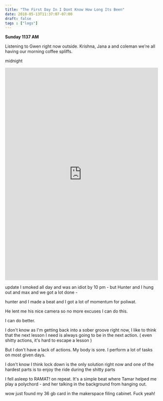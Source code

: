 ```yaml
---
title: "The First Day In I Dont Know How Long Its Been"
date: 2018-05-13T11:37:07-07:00
draft: false
tags : ["logs"]
---
```


**Sunday 1137 AM**

Listening to Gwen right now outside. Krishna, Jana a and coleman we're all having our morning coffee spliffs.


midnight

<iframe width="100%" height="700" scrolling="no" frameborder="no" allow="autoplay" src="https://w.soundcloud.com/player/?url=https%3A//api.soundcloud.com/tracks/446879718%3Fsecret_token%3Ds-SrIUa&color=%23ff5500&auto_play=false&hide_related=false&show_comments=true&show_user=true&show_reposts=false&show_teaser=true&visual=true"></iframe>

update I smoked all day and was an idiot by 10 pm - but Hunter and I hung out and max and we got a lot done -

hunter and I made a beat and I got a lot of momentum for poliwat.

He lent me his nice camera so no more excuses I can do this.

I can do better.

I don't know as I'm getting back into a sober groove right now, I like to think that the next lesson I need is always going to be in the next action. ( even shitty actions, it's hard to escape a lesson )

But I don't have a lack of actions. My body is sore. I perform a lot of tasks on most given days.

I don't know I think lock down is the only solution right now and one of the hardest parts is to enjoy the ride during the shitty parts


I fell asleep to RAMAT! on repeat. It's a simple beat where Tamar helped me play a polychord -
and her talking in the background from hanging out.


wow just found my 36 gb card in the makerspace filing cabinet. Fuck yeah!
